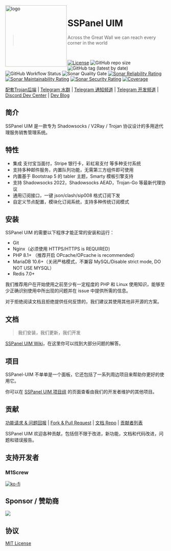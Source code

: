 <img src="public/images/uim-logo-round_192x192.png" alt="logo" width="192" height="192" align="left" />

<h1>SSPanel UIM</h1>

> Across the Great Wall we can reach every corner in the world

<br/>

[![License](https://img.shields.io/github/license/Anankke/SSPanel-Uim?style=flat-square)](https://github.com/Anankke/SSPanel-Uim/blob/dev/LICENSE)
![GitHub repo size](https://img.shields.io/github/repo-size/anankke/sspanel-uim?style=flat-square&color=328657)
![GitHub tag (latest by date)](https://img.shields.io/github/v/tag/Anankke/SSPanel-Uim?style=flat-square)
![GitHub Workflow Status](https://img.shields.io/github/actions/workflow/status/Anankke/SSPanel-Uim/lint.yml?branch=dev&label=lint&style=flat-square)
![Sonar Quality Gate](https://img.shields.io/sonar/quality_gate/sspanel-uim_SSPanel-Uim-Dev/dev?server=https%3A%2F%2Fsonarcloud.io&style=flat-square)
[![Sonar Reliability Rating](https://sonarcloud.io/api/project_badges/measure?project=sspanel-uim_SSPanel-Uim-Dev&metric=reliability_rating)](https://sonarcloud.io/summary/new_code?id=sspanel-uim_SSPanel-Uim-Dev)
[![Sonar Maintainability Rating](https://sonarcloud.io/api/project_badges/measure?project=sspanel-uim_SSPanel-Uim-Dev&metric=sqale_rating)](https://sonarcloud.io/summary/new_code?id=sspanel-uim_SSPanel-Uim-Dev)
[![Sonar Security Rating](https://sonarcloud.io/api/project_badges/measure?project=sspanel-uim_SSPanel-Uim-Dev&metric=security_rating)](https://sonarcloud.io/summary/new_code?id=sspanel-uim_SSPanel-Uim-Dev)
[![Coverage](https://sonarcloud.io/api/project_badges/measure?project=sspanel-uim_SSPanel-Uim-Dev&metric=coverage)](https://sonarcloud.io/summary/new_code?id=sspanel-uim_SSPanel-Uim-Dev)

[配套Trojan后端](https://github.com/sspanel-uim/TrojanX) | [Telegram 水群](https://t.me/ssunion) | [Telegram 通知频道](https://t.me/sspanel_uim) | [Telegram 开发频道](https://t.me/sspanel_uim_dev) | [Discord Dev Center](https://discord.gg/A7uFKCvf8V) | [Dev Blog](https://blog.sspanel.org)

## 简介

SSPanel UIM 是一款专为 Shadowsocks / V2Ray / Trojan 协议设计的多用途代理服务销售管理系统。

## 特性

- 集成 支付宝当面付，Stripe 银行卡，彩虹易支付 等多种支付系统
- 支持多种邮件服务，内置队列功能，无需第三方组件即可使用
- 内置基于 Bootstrap 5 的 tabler 主题，Smarty 模板引擎支持
- 支持 Shadowsocks 2022，Shadowsocks AEAD，Trojan-Go 等最新代理协议
- 通用订阅接口，一键 json/clash/sip008 格式订阅下发
- 自定义节点配置，模块化订阅系统，支持多种传统订阅模式

## 安装

SSPanel UIM 的需要以下程序才能正常的安装和运行：

- Git
- Nginx（必须使用 HTTPS/HTTPS is REQUIRED）
- PHP 8.1+ （推荐开启 OPcache/OPcache is recommended）
- MariaDB 10.6+（关闭严格模式，不兼容 MySQL/Disable strict mode, DO NOT USE MYSQL）
- Redis 7.0+

我们推荐用户在开始使用之前至少有一定程度的 PHP 和 Linux 使用知识，能够至少正确识别使用中所出现的问题并在 issue 中提供所需的信息。

对于拒绝阅读文档且拒绝提供任何反馈的，我们建议其使用其他非开源的方案。

## 文档

> 我们安装，我们更新，我们开发

[SSPanel UIM Wiki](https://wiki.sspanel.org)，在这里你可以找到大部分问题的解答。

## 项目

SSPanel-UIM 不单单是一个面板，它还包括了一系列周边项目来帮助你更好的使用它。

你可以在 [SSPanel UIM 项目组](https://github.com/sspanel-uim) 的页面查看由我们的开发者维护的其他项目。

## 贡献

[功能请求 & 问题回报](https://github.com/Anankke/SSPanel-Uim/issues/new) | [Fork & Pull Request](https://github.com/Anankke/SSPanel-Uim/fork) | [文档 Repo](https://github.com/sspanel-uim/Wiki) | [贡献者列表](https://wiki.sspanel.org/#/contributors)

SSPanel UIM 欢迎各种贡献，包括但不限于改进，新功能，文档和代码改进，问题和错误报告。

## 支持开发者

### M1Screw

[![ko-fi](https://ko-fi.com/img/githubbutton_sm.svg)](https://ko-fi.com/O5O850UEH)

## Sponsor / 赞助商

[![](.github/jetbrains.png)](https://www.jetbrains.com/?from=SSPanel-UIM)

## 协议

[MIT License](blob/dev/LICENSE)
